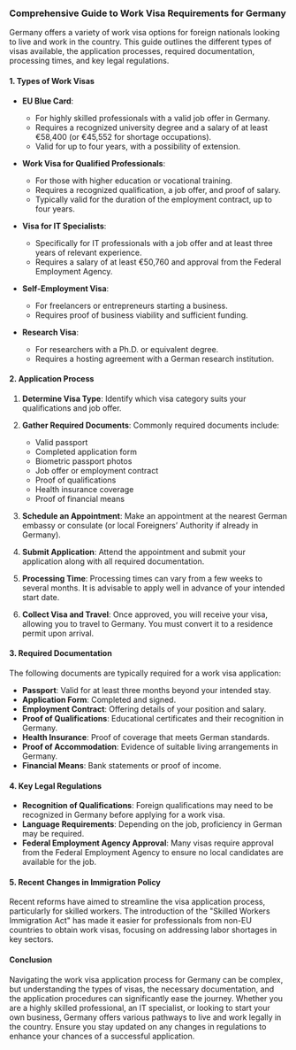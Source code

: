 ### Comprehensive Guide to Work Visa Requirements for Germany

Germany offers a variety of work visa options for foreign nationals looking to live and work in the country. This guide outlines the different types of visas available, the application processes, required documentation, processing times, and key legal regulations.

#### 1. Types of Work Visas

- **EU Blue Card**: 
  - For highly skilled professionals with a valid job offer in Germany.
  - Requires a recognized university degree and a salary of at least €58,400 (or €45,552 for shortage occupations).
  - Valid for up to four years, with a possibility of extension.

- **Work Visa for Qualified Professionals**: 
  - For those with higher education or vocational training.
  - Requires a recognized qualification, a job offer, and proof of salary.
  - Typically valid for the duration of the employment contract, up to four years.

- **Visa for IT Specialists**: 
  - Specifically for IT professionals with a job offer and at least three years of relevant experience.
  - Requires a salary of at least €50,760 and approval from the Federal Employment Agency.

- **Self-Employment Visa**: 
  - For freelancers or entrepreneurs starting a business.
  - Requires proof of business viability and sufficient funding.

- **Research Visa**: 
  - For researchers with a Ph.D. or equivalent degree.
  - Requires a hosting agreement with a German research institution.

#### 2. Application Process

1. **Determine Visa Type**: Identify which visa category suits your qualifications and job offer.
   
2. **Gather Required Documents**: Commonly required documents include:
   - Valid passport
   - Completed application form
   - Biometric passport photos
   - Job offer or employment contract
   - Proof of qualifications
   - Health insurance coverage
   - Proof of financial means

3. **Schedule an Appointment**: Make an appointment at the nearest German embassy or consulate (or local Foreigners’ Authority if already in Germany).

4. **Submit Application**: Attend the appointment and submit your application along with all required documentation.

5. **Processing Time**: Processing times can vary from a few weeks to several months. It is advisable to apply well in advance of your intended start date.

6. **Collect Visa and Travel**: Once approved, you will receive your visa, allowing you to travel to Germany. You must convert it to a residence permit upon arrival.

#### 3. Required Documentation

The following documents are typically required for a work visa application:
- **Passport**: Valid for at least three months beyond your intended stay.
- **Application Form**: Completed and signed.
- **Employment Contract**: Offering details of your position and salary.
- **Proof of Qualifications**: Educational certificates and their recognition in Germany.
- **Health Insurance**: Proof of coverage that meets German standards.
- **Proof of Accommodation**: Evidence of suitable living arrangements in Germany.
- **Financial Means**: Bank statements or proof of income.

#### 4. Key Legal Regulations

- **Recognition of Qualifications**: Foreign qualifications may need to be recognized in Germany before applying for a work visa.
- **Language Requirements**: Depending on the job, proficiency in German may be required.
- **Federal Employment Agency Approval**: Many visas require approval from the Federal Employment Agency to ensure no local candidates are available for the job.

#### 5. Recent Changes in Immigration Policy

Recent reforms have aimed to streamline the visa application process, particularly for skilled workers. The introduction of the "Skilled Workers Immigration Act" has made it easier for professionals from non-EU countries to obtain work visas, focusing on addressing labor shortages in key sectors.

#### Conclusion

Navigating the work visa application process for Germany can be complex, but understanding the types of visas, the necessary documentation, and the application procedures can significantly ease the journey. Whether you are a highly skilled professional, an IT specialist, or looking to start your own business, Germany offers various pathways to live and work legally in the country. Ensure you stay updated on any changes in regulations to enhance your chances of a successful application.
